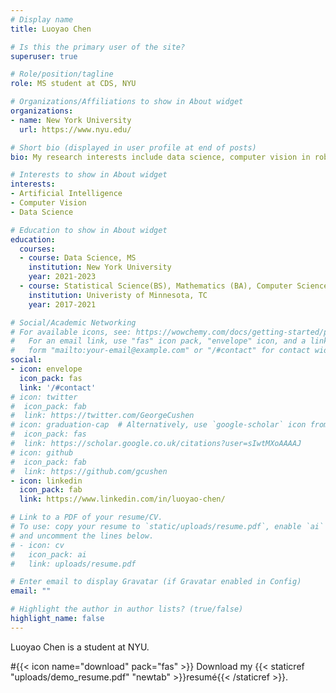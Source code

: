 ```yaml
---
# Display name
title: Luoyao Chen

# Is this the primary user of the site?
superuser: true

# Role/position/tagline
role: MS student at CDS, NYU

# Organizations/Affiliations to show in About widget
organizations:
- name: New York University
  url: https://www.nyu.edu/

# Short bio (displayed in user profile at end of posts)
bio: My research interests include data science, computer vision in robotics.

# Interests to show in About widget
interests:
- Artificial Intelligence
- Computer Vision
- Data Science

# Education to show in About widget
education:
  courses:
  - course: Data Science, MS
    institution: New York University
    year: 2021-2023
  - course: Statistical Science(BS), Mathematics (BA), Computer Science(minor)
    institution: Univeristy of Minnesota, TC
    year: 2017-2021

# Social/Academic Networking
# For available icons, see: https://wowchemy.com/docs/getting-started/page-builder/#icons
#   For an email link, use "fas" icon pack, "envelope" icon, and a link in the
#   form "mailto:your-email@example.com" or "/#contact" for contact widget.
social:
- icon: envelope
  icon_pack: fas
  link: '/#contact'
# icon: twitter
#  icon_pack: fab
#  link: https://twitter.com/GeorgeCushen
# icon: graduation-cap  # Alternatively, use `google-scholar` icon from `ai` icon pack
#  icon_pack: fas
#  link: https://scholar.google.co.uk/citations?user=sIwtMXoAAAAJ
# icon: github
#  icon_pack: fab
#  link: https://github.com/gcushen
- icon: linkedin
  icon_pack: fab
  link: https://www.linkedin.com/in/luoyao-chen/

# Link to a PDF of your resume/CV.
# To use: copy your resume to `static/uploads/resume.pdf`, enable `ai` icons in `params.toml`, 
# and uncomment the lines below.
# - icon: cv
#   icon_pack: ai
#   link: uploads/resume.pdf

# Enter email to display Gravatar (if Gravatar enabled in Config)
email: ""

# Highlight the author in author lists? (true/false)
highlight_name: false
---
```

Luoyao Chen is a student at NYU.

#{{< icon name="download" pack="fas" >}} Download my {{< staticref "uploads/demo_resume.pdf" "newtab" >}}resumé{{< /staticref >}}.
